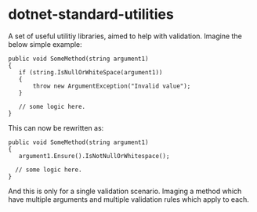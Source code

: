# dotnet-standard-utilities
A set of useful utilitiy libraries, aimed to help with validation.
Imagine the below simple example:

```
public void SomeMethod(string argument1)  
{  
   if (string.IsNullOrWhiteSpace(argument1))  
   {  
       throw new ArgumentException("Invalid value");  
   }    
     
   // some logic here.  
}  
```

This can now be rewritten as:  
```
public void SomeMethod(string argument1)  
{  
   argument1.Ensure().IsNotNullOrWhitespace();
   
  // some logic here.  
}  
```

And this is only for a single validation scenario. Imaging a method which have multiple arguments and multiple validation rules which apply to each.
